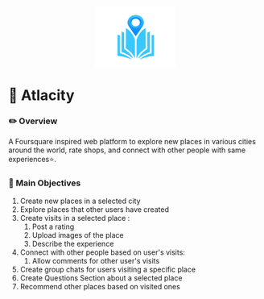  <img alt="Atlacity Logo" src="public/images/atlacity-logo.png" width="160" height="120" style="margin: auto; display: block;"> 
 
# 🌃 Atlacity


### ✏️ Overview

A Foursquare inspired web platform to explore new places in various cities around the world, rate shops, and connect with other people with same experiences⭐️.

### 🎯 Main Objectives

1. Create new places in a selected city
2. Explore places that other users have created
3. Create visits in a selected place :
    1. Post a rating
    2. Upload images of the place
    3. Describe the experience
4. Connect with other people based on user's visits:
    1. Allow comments for other user's visits
5. Create group chats for users visiting a specific place
6. Create Questions Section about a selected place
7. Recommend other places based on visited ones
